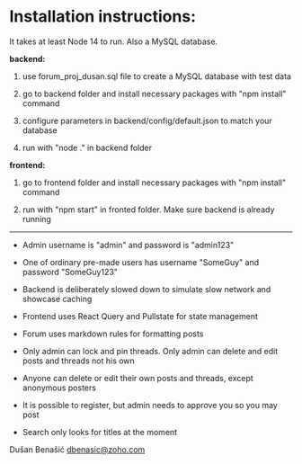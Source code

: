 # Installation instructions:

It takes at least Node 14 to run. Also a MySQL database.

**backend:**

1. use forum_proj_dusan.sql file to create a MySQL database with test data 

2. go to backend folder and install necessary packages with "npm install" command

3. configure parameters in backend/config/default.json to match your database

4. run with "node ." in backend folder

**frontend:**

1. go to frontend folder and install necessary packages with "npm install" command

2. run with "npm start" in fronted folder. Make sure backend is already running

------------------------

- Admin username is "admin" and password is "admin123"

- One of ordinary pre-made users has username "SomeGuy" and password "SomeGuy123"

- Backend is deliberately slowed down to simulate slow network and showcase caching

- Frontend uses React Query and Pullstate for state management

- Forum uses markdown rules for formatting posts

- Only admin can lock and pin threads. Only admin can delete and edit posts and threads not his own

- Anyone can delete or edit their own posts and threads, except anonymous posters

- It is possible to register, but admin needs to approve you so you may post

- Search only looks for titles at the moment

Dušan Benašić dbenasic@zoho.com